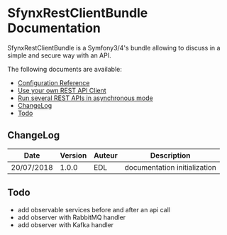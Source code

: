 # SfynxRestClientBundle Documentation

SfynxRestClientBundle is a Symfony3/4's bundle allowing to discuss in a simple and secure way with an API.


The following documents are available:

- [Configuration Reference](configuration_reference.md)
- [Use your own REST API Client](api_rest_client.md)
- [Run several REST APIs in asynchronous mode](api_rest_asynchronous_call.md)
- [ChangeLog](#changelog)
- [Todo](#todo)

## ChangeLog

| Date | Version | Auteur | Description |
| ------ | ----------- | ---- | ----------- |
| 20/07/2018   | 1.0.0 | EDL | documentation initialization|

## Todo
- add observable services before and after an api call
- add observer with RabbitMQ handler
- add observer with Kafka handler
